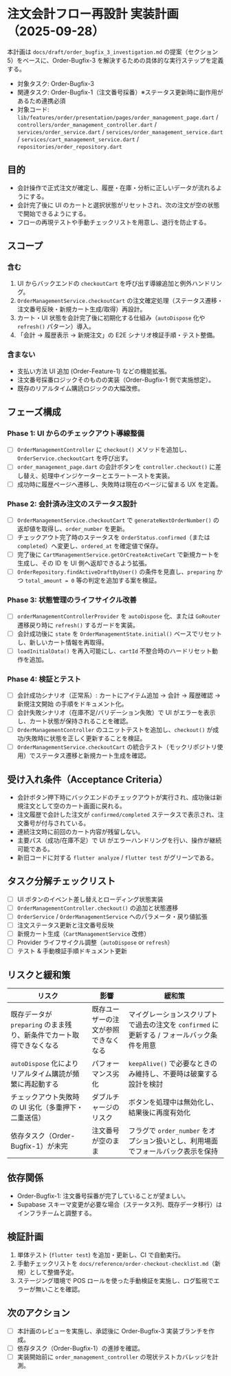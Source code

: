 # 注文会計フロー再設計 実装計画（2025-09-28）

本計画は `docs/draft/order_bugfix_3_investigation.md` の提案（セクション5）をベースに、Order-Bugfix-3 を解決するための具体的な実行ステップを定義する。

- 対象タスク: Order-Bugfix-3
- 関連タスク: Order-Bugfix-1（注文番号採番）※ステータス更新時に副作用があるため連携必須
- 対象コード: `lib/features/order/presentation/pages/order_management_page.dart` / `controllers/order_management_controller.dart` / `services/order_service.dart` / `services/order_management_service.dart` / `services/cart_management_service.dart` / `repositories/order_repository.dart`

## 目的

- 会計操作で正式注文が確定し、履歴・在庫・分析に正しいデータが流れるようにする。
- 会計完了後に UI のカートと選択状態がリセットされ、次の注文が空の状態で開始できるようにする。
- フローの再現テストや手動チェックリストを用意し、退行を防止する。

## スコープ

### 含む

1. UI からバックエンドの `checkoutCart` を呼び出す導線追加と例外ハンドリング。
2. `OrderManagementService.checkoutCart` の注文確定処理（ステータス遷移・注文番号反映・新規カート生成/取得）再設計。
3. カート・UI 状態を会計完了後に初期化する仕組み（`autoDispose` 化や `refresh()` パターン）導入。
4. 「会計 → 履歴表示 → 新規注文」の E2E シナリオ検証手順・テスト整備。

### 含まない

- 支払い方法 UI 追加 (Order-Feature-1) などの機能拡張。
- 注文番号採番ロジックそのものの実装（Order-Bugfix-1 側で実施想定）。
- 既存のリアルタイム購読ロジックの大幅改修。

## フェーズ構成

### Phase 1: UI からのチェックアウト導線整備

- [ ] `OrderManagementController` に `checkout()` メソッドを追加し、`OrderService.checkoutCart` を呼び出す。
- [ ] `order_management_page.dart` の会計ボタンを `controller.checkout()` に差し替え、処理中インジケーターとエラートーストを実装。
- [ ] 成功時に履歴ページへ遷移し、失敗時は現在のページに留まる UX を定義。

### Phase 2: 会計済み注文のステータス設計

- [ ] `OrderManagementService.checkoutCart` で `generateNextOrderNumber()` の返却値を取得し、`order_number` を更新。
- [ ] チェックアウト完了時のステータスを `OrderStatus.confirmed`（または `completed`）へ変更し、`ordered_at` を確定値で保存。
- [ ] 完了後に `CartManagementService.getOrCreateActiveCart` で新規カートを生成し、その ID を UI 側へ返却できるよう拡張。
- [ ] `OrderRepository.findActiveDraftByUser()` の条件を見直し、`preparing` かつ `total_amount = 0` 等の判定を追加する案を検証。

### Phase 3: 状態管理のライフサイクル改善

- [ ] `orderManagementControllerProvider` を `autoDispose` 化、または `GoRouter` 遷移戻り時に `refresh()` するガードを実装。
- [ ] 会計成功後に `state` を `OrderManagementState.initial()` ベースでリセットし、新しいカート情報を再取得。
- [ ] `loadInitialData()` を再入可能にし、`cartId` 不整合時のハードリセット動作を追加。

### Phase 4: 検証とテスト

- [ ] 会計成功シナリオ（正常系）: カートにアイテム追加 → 会計 → 履歴確認 → 新規注文開始 の手順をドキュメント化。
- [ ] 会計失敗シナリオ（在庫不足/バリデーション失敗）で UI がエラーを表示し、カート状態が保持されることを確認。
- [ ] `OrderManagementController` のユニットテストを追加し、`checkout()` が成功/失敗時に状態を正しく更新することを検証。
- [ ] `OrderManagementService.checkoutCart` の統合テスト（モックリポジトリ使用）でステータス遷移と新規カート生成を確認。

## 受け入れ条件（Acceptance Criteria）

- 会計ボタン押下時にバックエンドのチェックアウトが実行され、成功後は新規注文として空のカート画面に戻れる。
- 注文履歴で会計した注文が `confirmed/completed` ステータスで表示され、注文番号が付与されている。
- 連続注文時に前回のカート内容が残留しない。
- 主要パス（成功/在庫不足）で UI がエラーハンドリングを行い、操作が継続可能である。
- 新旧コードに対する `flutter analyze` / `flutter test` がグリーンである。

## タスク分解チェックリスト

- [ ] UI ボタンのイベント差し替えとローディング状態実装
- [ ] `OrderManagementController.checkout()` の追加と状態遷移
- [ ] `OrderService` / `OrderManagementService` へのパラメータ・戻り値拡張
- [ ] 注文ステータス更新と注文番号反映
- [ ] 新規カート生成（`CartManagementService` 改修）
- [ ] Provider ライフサイクル調整（`autoDispose` or `refresh`）
- [ ] テスト & 手動検証手順ドキュメント更新

## リスクと緩和策

| リスク | 影響 | 緩和策 |
| --- | --- | --- |
| 既存データが `preparing` のまま残り、新条件でカート取得できなくなる | 既存ユーザーの注文が参照できなくなる | マイグレーションスクリプトで過去の注文を `confirmed` に更新する / フォールバック条件を用意 |
| `autoDispose` 化によりリアルタイム購読が頻繁に再起動する | パフォーマンス劣化 | `keepAlive()` で必要なときのみ維持し、不要時は破棄する設計を検討 |
| チェックアウト失敗時の UI 劣化（多重押下・二重送信） | ダブルチャージのリスク | ボタンを処理中は無効化し、結果後に再度有効化 |
| 依存タスク（Order-Bugfix-1）が未完 | 注文番号が空のまま | フラグで `order_number` をオプション扱いとし、利用場面でフォールバック表示を保持 |

## 依存関係

- Order-Bugfix-1: 注文番号採番が完了していることが望ましい。
- Supabase スキーマ変更が必要な場合（ステータス列、既存データ移行）はインフラチームと調整する。

## 検証計画

1. 単体テスト (`flutter test`) を追加・更新し、CI で自動実行。
2. 手動チェックリストを `docs/reference/order-checkout-checklist.md`（新規）として整備予定。
3. ステージング環境で POS ロールを使った手動検証を実施し、ログ監視でエラーが無いことを確認。

## 次のアクション

- [ ] 本計画のレビューを実施し、承認後に Order-Bugfix-3 実装ブランチを作成。
- [ ] 依存タスク（Order-Bugfix-1）の進捗を確認。
- [ ] 実装開始前に `order_management_controller` の現状テストカバレッジを計測。

